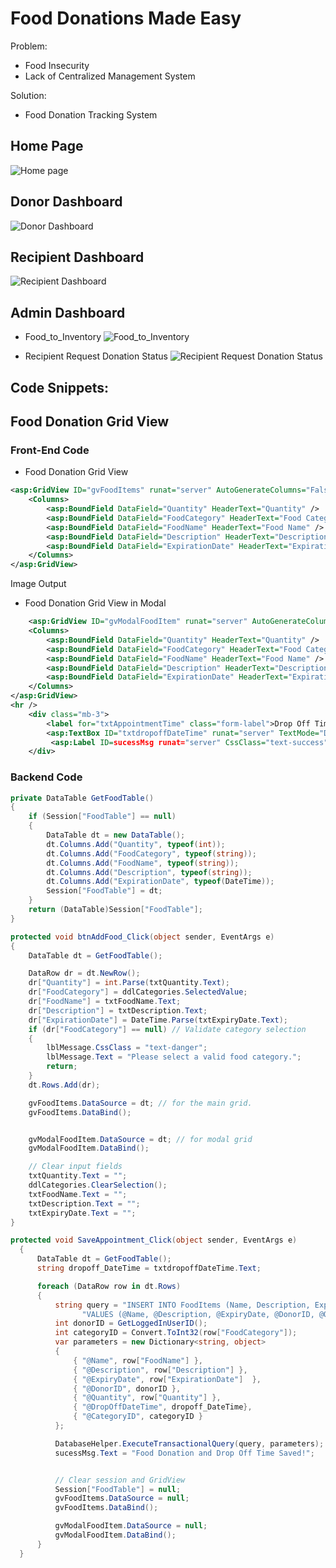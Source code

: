 # Food Donations Made Easy
Problem:
- Food Insecurity
- Lack of Centralized Management System

Solution:
- Food Donation Tracking System

## Home Page
![Home page](Images/Home_page.png) 


## Donor Dashboard
![Donor Dashboard](Images/Donor_Dashboard.png)


## Recipient Dashboard
![Recipient Dashboard](Images/Recipient_Dashboard.png)

## Admin Dashboard
- Food_to_Inventory
![Food_to_Inventory](Images/Admin_Dashboard(Food_to_Inventory).png)


- Recipient Request Donation Status
![Recipient Request Donation Status](Images/Recipient_Request_Donation_Status.png)



## Code Snippets:
## Food Donation Grid View
### Front-End Code 
- Food Donation Grid View
```xml
<asp:GridView ID="gvFoodItems" runat="server" AutoGenerateColumns="False" CssClass="gridview-style">
    <Columns>
        <asp:BoundField DataField="Quantity" HeaderText="Quantity" />
        <asp:BoundField DataField="FoodCategory" HeaderText="Food Category" />
        <asp:BoundField DataField="FoodName" HeaderText="Food Name" />
        <asp:BoundField DataField="Description" HeaderText="Description" />
        <asp:BoundField DataField="ExpirationDate" HeaderText="Expiration Date" DataFormatString="{0:MM/dd/yyyy}" HtmlEncode="false"/>
    </Columns>
</asp:GridView>
```

Image Output

- Food Donation Grid View in Modal
```xml
    <asp:GridView ID="gvModalFoodItem" runat="server" AutoGenerateColumns="False"  CssClass="gridview-style">
    <Columns>
        <asp:BoundField DataField="Quantity" HeaderText="Quantity" />
        <asp:BoundField DataField="FoodCategory" HeaderText="Food Category" />
        <asp:BoundField DataField="FoodName" HeaderText="Food Name" />
        <asp:BoundField DataField="Description" HeaderText="Description" />
        <asp:BoundField DataField="ExpirationDate" HeaderText="Expiration Date" DataFormatString="{0:MM/dd/yyyy}" HtmlEncode="false" />
    </Columns>
</asp:GridView>
<hr />
    <div class="mb-3">
        <label for="txtAppointmentTime" class="form-label">Drop Off Time</label>
        <asp:TextBox ID="txtdropoffDateTime" runat="server" TextMode="DateTimeLocal" style="width: 100%; padding: 10px; border: 1px solid #ccc; border-radius: 4px;"></asp:TextBox>
         <asp:Label ID=sucessMsg runat="server" CssClass="text-success"></asp:Label>
    </div>
```


### Backend Code

```csharp
private DataTable GetFoodTable()
{
    if (Session["FoodTable"] == null)
    {
        DataTable dt = new DataTable();
        dt.Columns.Add("Quantity", typeof(int));
        dt.Columns.Add("FoodCategory", typeof(string));
        dt.Columns.Add("FoodName", typeof(string));
        dt.Columns.Add("Description", typeof(string));
        dt.Columns.Add("ExpirationDate", typeof(DateTime));
        Session["FoodTable"] = dt;
    }
    return (DataTable)Session["FoodTable"];
}
```
```csharp
protected void btnAddFood_Click(object sender, EventArgs e)
{
    DataTable dt = GetFoodTable();

    DataRow dr = dt.NewRow();
    dr["Quantity"] = int.Parse(txtQuantity.Text);
    dr["FoodCategory"] = ddlCategories.SelectedValue;
    dr["FoodName"] = txtFoodName.Text;
    dr["Description"] = txtDescription.Text;
    dr["ExpirationDate"] = DateTime.Parse(txtExpiryDate.Text);
    if (dr["FoodCategory"] == null) // Validate category selection
    {
        lblMessage.CssClass = "text-danger";
        lblMessage.Text = "Please select a valid food category.";
        return;
    }
    dt.Rows.Add(dr);

    gvFoodItems.DataSource = dt; // for the main grid. 
    gvFoodItems.DataBind();


    gvModalFoodItem.DataSource = dt; // for modal grid
    gvModalFoodItem.DataBind();

    // Clear input fields
    txtQuantity.Text = "";
    ddlCategories.ClearSelection();
    txtFoodName.Text = "";
    txtDescription.Text = "";
    txtExpiryDate.Text = "";
}
```
```csharp
protected void SaveAppointment_Click(object sender, EventArgs e) 
  {
      DataTable dt = GetFoodTable();
      string dropoff_DateTime = txtdropoffDateTime.Text;

      foreach (DataRow row in dt.Rows) 
      {
          string query = "INSERT INTO FoodItems (Name, Description, ExpiryDate, DonorID, Quantity, DropOffDateTime, CategoryID) " +
                "VALUES (@Name, @Description, @ExpiryDate, @DonorID, @Quantity, @DropOffDateTime, @CategoryID)";
          int donorID = GetLoggedInUserID();
          int categoryID = Convert.ToInt32(row["FoodCategory"]);
          var parameters = new Dictionary<string, object>
          {
              { "@Name", row["FoodName"] },
              { "@Description", row["Description"] },
              { "@ExpiryDate", row["ExpirationDate"]  },
              { "@DonorID", donorID },
              { "@Quantity", row["Quantity"] },
              { "@DropOffDateTime", dropoff_DateTime},
              { "@CategoryID", categoryID }
          };

          DatabaseHelper.ExecuteTransactionalQuery(query, parameters);
          sucessMsg.Text = "Food Donation and Drop Off Time Saved!";


          // Clear session and GridView
          Session["FoodTable"] = null;
          gvFoodItems.DataSource = null;
          gvFoodItems.DataBind();

          gvModalFoodItem.DataSource = null; 
          gvModalFoodItem.DataBind();
      }
  }

```

